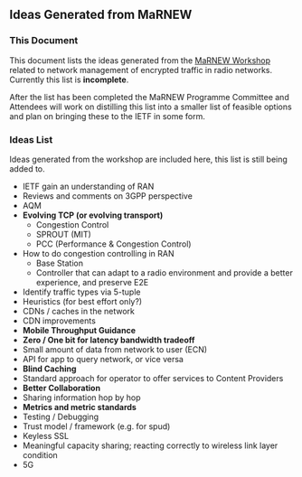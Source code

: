 ## Ideas Generated from MaRNEW

### This Document
This document lists the ideas generated from the [MaRNEW Workshop](https://www.iab.org/activities/workshops/marnew/) related to network management of encrypted traffic in radio networks. Currently this list is __incomplete__. 

After the list has been completed the MaRNEW Programme Committee and Attendees will work on distilling this list into a smaller list of feasible options and plan on bringing these to the IETF in some form. 

### Ideas List
Ideas generated from the workshop are included here, this list is still being added to.

* IETF gain an understanding of RAN
* Reviews and comments on 3GPP perspective
* AQM
* __Evolving TCP (or evolving transport)__
  * Congestion Control
  * SPROUT (MIT)
  * PCC (Performance & Congestion Control)
* How to do congestion controlling in RAN
  * Base Station
  * Controller that can adapt to a radio environment and provide a better experience, and preserve E2E
* Identify traffic types via 5-tuple
* Heuristics (for best effort only?)
* CDNs / caches in the network
* CDN improvements
* __Mobile Throughput Guidance__
* __Zero / One bit for latency bandwidth tradeoff__
* Small amount of data from network to user (ECN)
* API for app to query network, or vice versa
* __Blind Caching__
* Standard approach for operator to offer services to Content Providers
* __Better Collaboration__
* Sharing information hop by hop
* __Metrics and metric standards__
* Testing / Debugging
* Trust model / framework (e.g. for spud)
* Keyless SSL
* Meaningful capacity sharing; reacting correctly to wireless link layer condition
* 5G

